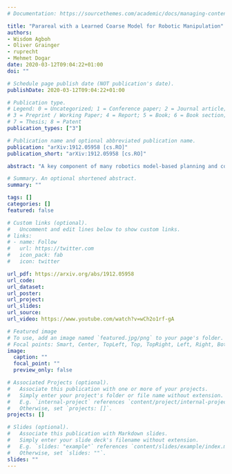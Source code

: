 ```yaml
---
# Documentation: https://sourcethemes.com/academic/docs/managing-content/

title: "Parareal with a Learned Coarse Model for Robotic Manipulation"
authors:
- Wisdom Agboh
- Oliver Grainger
- ruprecht
- Mehmet Dogar
date: 2020-03-12T09:04:22+01:00
doi: ""

# Schedule page publish date (NOT publication's date).
publishDate: 2020-03-12T09:04:22+01:00

# Publication type.
# Legend: 0 = Uncategorized; 1 = Conference paper; 2 = Journal article;
# 3 = Preprint / Working Paper; 4 = Report; 5 = Book; 6 = Book section;
# 7 = Thesis; 8 = Patent
publication_types: ["3"]

# Publication name and optional abbreviated publication name.
publication: "arXiv:1912.05958 [cs.RO]"
publication_short: "arXiv:1912.05958 [cs.RO]"

abstract: "A key component of many robotics model-based planning and control algorithms is physics predictions, that is, forecasting a sequence of states given an initial state and a sequence of controls. This process is slow and a major computational bottleneck for robotics planning algorithms. Parallel-in-time integration methods can help to leverage parallel computing to accelerate physics predictions and thus planning. The Parareal algorithm iterates between a coarse serial integrator and a fine parallel integrator. A key challenge is to devise a coarse level model that is computationally cheap but accurate enough for Parareal to converge quickly. Here, we investigate the use of a deep neural network physics model as a coarse model for Parareal in the context of robotic manipulation. In simulated experiments using the physics engine Mujoco as fine propagator we show that the learned coarse model leads to faster Parareal convergence than a coarse physics-based model. We further show that the learned coarse model allows to apply Parareal to scenarios with multiple objects, where the physics-based coarse model is not applicable. Finally, We conduct experiments on a real robot and show that Parareal predictions are close to real-world physics predictions for robotic pushing of multiple objects."

# Summary. An optional shortened abstract.
summary: ""

tags: []
categories: []
featured: false

# Custom links (optional).
#   Uncomment and edit lines below to show custom links.
# links:
# - name: Follow
#   url: https://twitter.com
#   icon_pack: fab
#   icon: twitter

url_pdf: https://arxiv.org/abs/1912.05958
url_code:
url_dataset:
url_poster:
url_project:
url_slides:
url_source:
url_video: https://www.youtube.com/watch?v=wCh2o1rf-gA

# Featured image
# To use, add an image named `featured.jpg/png` to your page's folder. 
# Focal points: Smart, Center, TopLeft, Top, TopRight, Left, Right, BottomLeft, Bottom, BottomRight.
image:
  caption: ""
  focal_point: ""
  preview_only: false

# Associated Projects (optional).
#   Associate this publication with one or more of your projects.
#   Simply enter your project's folder or file name without extension.
#   E.g. `internal-project` references `content/project/internal-project/index.md`.
#   Otherwise, set `projects: []`.
projects: []

# Slides (optional).
#   Associate this publication with Markdown slides.
#   Simply enter your slide deck's filename without extension.
#   E.g. `slides: "example"` references `content/slides/example/index.md`.
#   Otherwise, set `slides: ""`.
slides: ""
---
```

